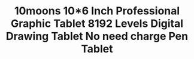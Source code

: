 ---
templateKey: product-page-template
featuredImage: >-
  /img/32851786287_010moons-10-6-Inch-Professional-Graphic-Tablet-8192-Levels-Digital-Drawing-Tablet-No-need-charge-Pen.jpg
price: 81.78
id: '32851786287'
title: >-
  10moons 10*6 Inch Professional Graphic Tablet 8192 Levels Digital Drawing
  Tablet No need charge Pen Tablet
images:
  - >-
    /img/32851786287_010moons-10-6-Inch-Professional-Graphic-Tablet-8192-Levels-Digital-Drawing-Tablet-No-need-charge-Pen.jpg
  - >-
    /img/32851786287_110moons-10-6-Inch-Professional-Graphic-Tablet-8192-Levels-Digital-Drawing-Tablet-No-need-charge-Pen.jpg
  - >-
    /img/32851786287_210moons-10-6-Inch-Professional-Graphic-Tablet-8192-Levels-Digital-Drawing-Tablet-No-need-charge-Pen.jpg
  - >-
    /img/32851786287_310moons-10-6-Inch-Professional-Graphic-Tablet-8192-Levels-Digital-Drawing-Tablet-No-need-charge-Pen.jpg
  - >-
    /img/32851786287_410moons-10-6-Inch-Professional-Graphic-Tablet-8192-Levels-Digital-Drawing-Tablet-No-need-charge-Pen.jpg
  - >-
    /img/32851786287_510moons-10-6-Inch-Professional-Graphic-Tablet-8192-Levels-Digital-Drawing-Tablet-No-need-charge-Pen.jpg
options:
  - title: Ships From
    options:
      - optionId: '200007763:201336100'
        text: China
      - optionId: '200007763:201336103'
        text: Russian Federation
      - optionId: '200007763:203054829'
        text: Brazil
      - optionId: '200007763:201336104'
        text: Spain
variants:
  - skuAttr: '200007763:201336100'
    pricing: '65.90'
    discount: '36.90'
    combinedAttributes:
      - '200007763:201336100'
  - skuAttr: '200007763:201336104'
    pricing: '65.90'
    discount: '36.90'
    combinedAttributes:
      - '200007763:201336104'
  - skuAttr: '200007763:201336103'
    pricing: '65.90'
    discount: '36.90'
    combinedAttributes:
      - '200007763:201336103'
  - skuAttr: '200007763:203054829'
    pricing: '74.90'
    discount: '41.94'
    combinedAttributes:
      - '200007763:203054829'
tags:
  - Type
  - Digital Tablets
  - Model Number
  - 1060Plus
  - Interface Type
  - USB
  - Material
  - PVC
  - Tablet Width
  - 36cm
  - Tablet length
  - 24cm
  - Package
  - 'Yes'
  - Resolution Ratio
  - 5080lpi
  - Pressure Levels
  - '8192'
  - Screen Size(diagonal)
  - 10.1"
  - Type
  - Graphic Tablets
  - Brand Name
  - 10moons
  - Pen Technology
  - Battery-Free Electromagnetic Resonance
  - OS Support
  - Windows 10/8/7 and MacOS 10.11 or later
  - Color
  - Black
  - Press Keys
  - 12 Customized Press Keys
meta: {}
---
